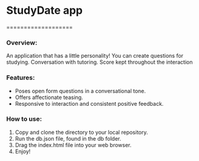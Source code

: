 # StudyDate app #
===================


### Overview:
An application that has a little personality! You can create questions for studying. Conversation with tutoring. Score kept throughout the interaction


### Features:
* Poses open form questions in a conversational tone.
* Offers affectionate teasing.
* Responsive to interaction and consistent positive feedback.


### How to use:
1. Copy and clone the directory to your local repository. 
2. Run the db.json file, found in the db folder.
3. Drag the index.html file into your web browser.
4. Enjoy!
